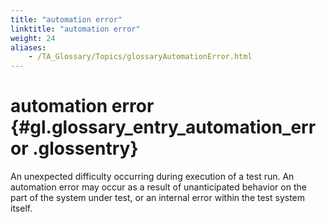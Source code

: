 ```yaml
--- 
title: "automation error"
linktitle: "automation error"
weight: 24
aliases: 
    - /TA_Glossary/Topics/glossaryAutomationError.html
---
```

# automation error {#gl.glossary_entry_automation_error .glossentry}

An unexpected difficulty occurring during execution of a test run. An automation error may occur as a result of unanticipated behavior on the part of the system under test, or an internal error within the test system itself.

